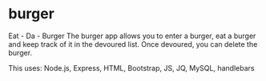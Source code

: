 # burger
Eat - Da - Burger
The burger app allows you to enter a burger, eat a burger and keep track of it in the devoured list.  Once devoured, you can delete the burger.



This uses: Node.js, Express, HTML, Bootstrap, JS, JQ, MySQL, handlebars
